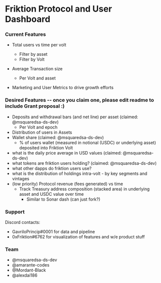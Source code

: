 # Friktion Protocol and User Dashboard

### Current Features

- Total users vs time per volt
  - Filter by asset
  - Filter by Volt
- Average Transaction size
  - Per Volt and asset

- Marketing and User Metrics to drive growth efforts

### Desired Features -- once you claim one, please edit readme to include Grant proposal :)

- Deposits and withdrawal bars (and net line) per asset (claimed: @msquaredsa-ds-dev)
  - Per Volt and epoch
- Distribution of users in Assets
- Wallet share (claimed: @msquaredsa-ds-dev)
  - % of users wallet (measured in notional (USDC) or underlying asset) deposited into Friktion Volt
- what is the daily price average in USD values (claimed: @msquaredsa-ds-dev)
- what tokens are friktion users holding? (claimed: @msquaredsa-ds-dev)
- what other dapps do friktion users use?
- what is the distribution of holdings intra-volt - by key segments and vintages
- (low priority) Protocol revenue (fees generated) vs time
  - Track Treasury address composition (stacked area) in underlying asset and USDC value over time
     - Similar to Sonar dash (can just fork?)

### Support
Discord contacts: 
- GavriloPrincip#0001 for data and pipeline
- 0xFriktion#6762 for visualization of features and w/e product stuff

### Team
- @msquaredsa-ds-dev
- @amarante-codes
- @Mordant-Black
- @alexdai186
